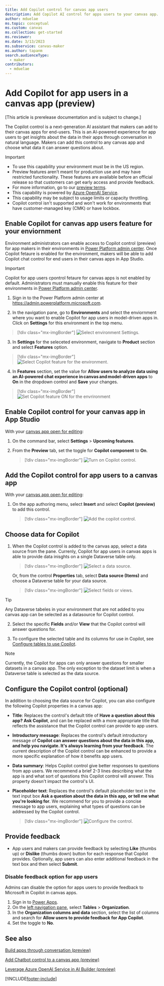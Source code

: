```yaml
---
title: Add Copilot control for canvas app users
description: Add Copilot AI control for apps users to your canvas app.
author: mduelae
ms.topic: conceptual
ms.custom: canvas
ms.collection: get-started
ms.reviewer: 
ms.date: 3/13/2023
ms.subservice: canvas-maker
ms.author: tapanm
search.audienceType: 
  - maker
contributors:
  - mduelae
---
```


# Add Copilot for app users in a canvas app (preview)

[This article is prerelease documentation and is subject to change.]

The Copilot control is a next-generation AI assistant that makers can add to their canvas apps for end-users. This is an AI-powered experience for app users to get insights about the data in their apps through conversation in natural language. Makers can add this control to any canvas app and choose what data it can answer questions about.

> [!IMPORTANT]
> - To use this capability your environment must be in the US region.
> - Preview features aren’t meant for production use and may have restricted functionality. These features are available before an official release so that customers can get early access and provide feedback.
> - For more information, go to our [preview terms](https://go.microsoft.com/fwlink/?linkid=2189520).
> - This capability is powered by [Azure OpenAI Service](/azure/cognitive-services/openai/overview).
> - This capability  may be subject to usage limits or capacity throttling.
> - Copilot control isn't supported and won't work for environments that have customer-managed key (CMK) or have lockbox.

## Enable Copilot for canvas app users feature for your enviornment

Environment administrators can enable access to Copilot control (preview) for app makers in their environments in [Power Platform admin center](https://admin.powerplatform.microsoft.com). Once Copilot fetaure is enabled for the environment, makers will be able to add Copilot chat control for end  users in their canvas apps in App Studio.

  > [!IMPORTANT]
  > Copilot for app users cpontrol fetaure for canvas apps is not enabled by default. Administrators must manually enable this feature for their environments in [Power Platform admin center](https://admin.powerplatform.microsoft.com).

1. Sign in to the Power Platform admin center at https://admin.powerplatform.microsoft.com.

2. In the navigation pane, go to **Environments** and select the enviornment where you want to enable Copilot for app users in model-driven apps in. Click on **Settings** for this environment in the top menu.

  > [!div class="mx-imgBorder"]
  > ![Select environment Settings.](media/copilot/Environment_settings.png)
 
3. In **Settings** for the seleceted environment, navigate to **Product** section and select **Features** option.

  > [!div class="mx-imgBorder"]
  > ![Select Copilot feature for the environment.](media/copilot/Environment_features.png)

4. In **Features** section, set the value for **Allow users to analyze data using an AI-powered chat experience in canvas and model-driven apps** to **On** in the dropdown control and **Save** your changes.
   
  > [!div class="mx-imgBorder"]
  > ![Set Copilot feature ON for the envrironment](media/copilot/Copilot_for_apps_users_ON.png)



## Enable Copilot control for your canvas app in App Studio

With your [canvas app open for editing](edit-app.md):

1. On the command bar, select **Settings** > **Upcoming features**.
2. From the **Preview** tab, set the toggle for **Copilot component** to **On**.

   > [!div class="mx-imgBorder"]
   > ![Turn on Copilot control.](media/copilot/copilot-1.png)

## Add the Copilot control for app users to a canvas app

With your [canvas app open for editing](edit-app.md):

1. On the app authoring menu, select **Insert** and select **Copilot (preview)** to add this control.

   > [!div class="mx-imgBorder"]
   > ![Add the copilot control.](media/copilot/Copilot-Insert-menu.png)

## Choose data for Copilot

1. When the Copilot control is added to the canvas app, select a data source from the pane. Currenly, Copilot for app users in canvas apps is able to provide data inisghts on a single Dataverse table only.


   > [!div class="mx-imgBorder"]
   > ![Select a data source.](media/copilot/copilot-3.png)

   Or, from the control **Properties** tab, select **Data source (Items)** and choose a Dataverse table for your data source.
   > [!div class="mx-imgBorder"]
   > ![Select fields or views.](media/copilot/copilot-choose-data-properties.png)
   
 > [!TIP]
  >Any Dataverse tabeles in your environment that are not added to you canvas app can be selected as a datasource for Copilot control.

2. Select the specific **Fields** and/or **View** that the Copilot control will answer questions for.
   
3. To configure the selected table and its columns for use in Copilot, see [Configure tables to use Copilot](../data-platform/table-settings-for-copilot.md).

  > [!NOTE]
  > Currently, the Copilot for apps can only answer questions for smaller datasets in a canvas app. The only exception to the dataset limit is when a Dataverse table is selected as the data source. 


## Configure the Copilot control (optional)

In addition to choosing the data source for Copilot, you can also configure the following Copilot properties in a canvas app:

- **Title**: Replaces the control's default title of **Have a question about this app? Ask Copilot**, and can be replaced with a more appropriate title that reflects the assistance that the Copilot control can provide to app users.

- **Introductory message**: Replaces the control's default introductory message of **Copilot can answer questions about the data in this app, and help you navigate. It's always learning from your feedback**. The current description of the Copilot control can be enhanced to provide a more specific explanation of how it benefits app users.

- **Data summary**: Helps Copilot control give better responses to questions from app users. We recommend a brief 2-3 lines describing what the app is and what sort of questions this Copilot control will answer. This property doesn't impact the control's UI.

- **Placeholder text**: Replaces the control's default placeholder text in the text input box **Ask a question about the data in this app, or tell me what you're looking for**. We recommend for you to provide a concise message to app users, explaining what types of questions can be addressed by the Copilot control.

   > [!div class="mx-imgBorder"]
   > ![Configure the control.](media/copilot/updated-copilot-properties.png)


## Provide feedback

- App users and makers can provide feedback by selecting **Like** (thumbs up) or **Dislike** (thumbs down) button for each response that Copilot provides. Optionally, app users can also enter additional feedback in the text box and then select **Submit**.

### Disable feedback option for app users

Admins can disable the option for apps users to provide feedback to Microsoft in Copilot in canvas apps.

1. Sign in to [Power Apps](https://make.powerapps.com).
2. On the [left navigation pane](intro-maker-portal.md#1--left-navigation-pane), select **Tables** > **Organization**.
3. In the **Organization columns and data** section, select the list of columns and search for **Allow users to provide feedback for App Copilot**.
4. Set the toggle to **No**.


## See also

[Build apps through conversation (preview)](ai-conversations-create-app.md)

[Add Chatbot control to a canvas app (preview)](add-ai-chatbot.md)

[Leverage Azure OpenAI Service in AI Builder (preview)](/ai-builder/prebuilt-azure-openai) 




[!INCLUDE[footer-include](../../includes/footer-banner.md)]

